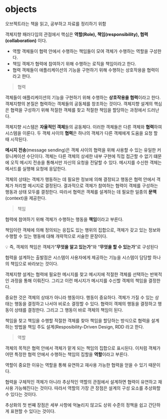 # objects
오브젝트라는 책을 읽고, 공부하고 자료를 정리하기 위함  

객체지향 패러다임의 관점에서 핵심은 **역할(Role), 책임(responsibility), 협력(collaboration)** 이다.

- 역할
  객체들이 협력 안에서 수행하는 책임들이 모여 객체가 수행하는 역할을 구성한다.
- 책임
  객체가 협력에 참여하기 위해 수행하는 로직을 책임이라고 한다.
- 협력
  객체들이 애플리케이션의 기능을 구현하기 위해 수행하는 상호작용을 협력이라고 한다.

> 협력
>

객체들이 애플리케이션의 기능을 구현하기 위해 수행하는 **상호작용을 협력**이라고 한다.
객체지향의 본질은 협력하는 객체들의 공동체를 창조하는 것이다. 객체지향 설계의 핵심은 협력을 구성하기 위해 적절한 객체를 찾고 적절한 책임을 할당하는 과정에서 드러난다.

객체지향 시스템은 **자율적인 객체**들의 공동체다. 이러한 객체들은 다른 객체와 **협력**하여 시스템을
이룬다. 두 객체 사이의 **협력**은 하나의  객체가 다른 객체에게 도움을 요청 할 때 시작된다.

**메시지 전송**(message sending)은 객체 사이의 협력을 위해 사용할 수 있는 유일한 커뮤니케이션 수단이다. 객체는 다른 객체의 상세한 내부 구현에 직접 접근할 수 없기 떄문에 오직 메시지 전송을 통해서만 자신의 요청을 전달할 수 있다. 메시지를 수신한 객체는 메서드를 실행해 요청에 응답한다.

객체의 상태는 객체가 행동하는 데 필요한 정보에 의해 결정되고 행동은 협력 안에서 객체가 처리할 메시지로 결정된다. 결과적으로 객체가 참여하는 협력이 객체를 구성하는 행동과 상태 모두를 결정한다. 따라서 협력은 객체를 설계하는 데 필요한 일종의 **문맥**(context)을 제공한다.

> 책임
>

협력에 참여하기 위해 객체가 수행하는 행동을 **책임**이라고 부른다.

책임이란 객체에 의해 정의되는 응집도 있는 행위의 집합으로, 객체가 갖고 있는 정보와 수행할 수 있는 행동에 대해 개략적으로 서술한 문장이다.


💡 즉, 객체의 책임은 객체가”**무엇을 알고 있는가**”와 “**무엇을 할 수 있는가**”로 구성된다



협력을 설계하는 출발점은 시스템이 사용자에게 제공하는 기능을 시스템이 담당할 하나의 책임으로 바라보는 것이다.

객체지향 설계는 협력에 필요한 메시지를 찾고 메시지에 적절한 객체를 선택하는 반복적인 과정을 통해 이뤄진다. 그리고 이런 메시지가 메시지를 수신할 객체의 책임을 결정한다.

중요한 것은 객체의 상태가 아니라 행동이다. 행동이 중요하다. 객체가 가질 수 있는 상태는 행동을 결정하고 나서야 비로소 결정할 수 있다. 협력이 객체의 행동을 결정하고 행동이 상태를 결정한다. 그리고 그 행동이 바로 객체의 책임이 된다.

책임을 찾고 책임을 수행할 적절한 객체를 찾아 책임을 할당하는 방식으로 협력을 설계하는 방법을 책임 주도 설계(Resposibility-Driven Design, RDD 라고 한다.

> 역할
>

객체의 목적은 협력 안에서 객체가 맡게 되는 책임의 집합으로 표시된다. 이처럼 객체가 어떤 특정한 협력 안에서 수행하는 책임의 집할을 **역할**이라고 부른다.

역할이 중요한 이유는 역할을 통해 유연하고 재사용 가능한 협력을 얻을 수 있기 때문이다.

협력을 구체적인 객체가 아니라 추상적인 역할의 관점에서 설계하면 협력이 유연하고 재사용 가능해진다는 것이다. 따라서 역할의 가장 큰 장점은 설계의 구성 요소를 추상화할 수 있다는 것이다.

추상화의 첫 번쨰 장점은 세부 사항에 억눌리지 않고도 상위 수준의 정책을 쉽고 간단하게 표현할 수 있다는 것이다.